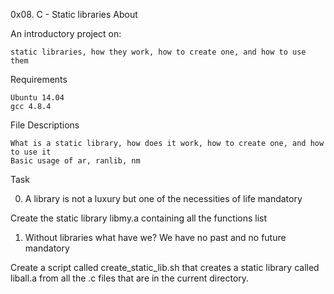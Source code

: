 0x08. C - Static libraries
About

An introductory project on:

    static libraries, how they work, how to create one, and how to use them

Requirements

    Ubuntu 14.04
    gcc 4.8.4

File Descriptions

    What is a static library, how does it work, how to create one, and how to use it
    Basic usage of ar, ranlib, nm

Task

0. A library is not a luxury but one of the necessities of life
mandatory

Create the static library libmy.a containing all the functions list


1. Without libraries what have we? We have no past and no future
mandatory

Create a script called create_static_lib.sh that creates a static library called liball.a from all the .c files that are in the current directory.
